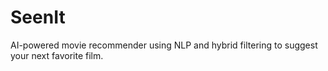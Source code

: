 # SeenIt
AI-powered movie recommender using NLP and hybrid filtering to suggest your next favorite film.
